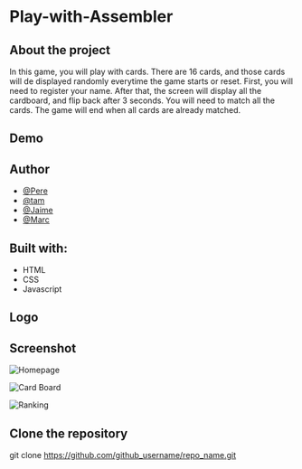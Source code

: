 # Play-with-Assembler

## About the project
In this game, you will play with cards. There are 16 cards, and those cards will de displayed randomly everytime the game starts or reset. 
First, you will need to register your name. After that, the screen will display all the cardboard, and flip back after 3 seconds.
You will need to match all the cards. The game will end when all cards are already matched.

## Demo

## Author

- [@Pere](https://github.com/Interna1ta)
- [@tam](https://github.com/tamtran2885)
- [@Jaime](https://github.com/jaimealcalde)
- [@Marc](https://github.com/CYBER-MARCUSSEN)

## Built with:
- HTML 
- CSS 
- Javascript

## Logo

## Screenshot

![Homepage](https://github.com/jaimealcalde/Play-with-Assembler/blob/main/assets/img/homepage.PNG)

![Card Board](https://github.com/jaimealcalde/Play-with-Assembler/blob/main/assets/img/displayCards.PNG)

![Ranking](https://github.com/jaimealcalde/Play-with-Assembler/blob/main/assets/img/ranking.PNG)

## Clone the repository

git clone https://github.com/github_username/repo_name.git


